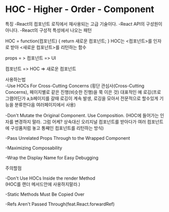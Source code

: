 # HOC - Higher - Order - Component

특징
-React의 컴포넌트 로직에서 재사용되는 고급 기술이다.
-React API의 구성원이 아니다.
-React의 구성적 특성에서 나오는 패턴

HOC = function(컴포넌트) { return 새로운 컴포넌트; }
HOC는 <컴포넌트>를 인자로 받아 <새로운 컴포넌트>를 리턴하는 함수

props = > 컴포넌트 => UI

컴포넌트 => HOC => 새로운 컴포넌트

사용하는법  
-Use HOCs For Cross-Cutting Concerns
(횡단 관심사(Cross-Cutting Concerns), 페이지별로 같은 진행(비슷한 진행)을 쭉 이은 것)
대표적인 예 로깅(프로그램어딘가 a,b페이지를 갈때 로깅이 계속 발생, 로깅을 모아서 전문적으로 할수있게 기능을 분류한다음 여러페이지에서 사용)

-Don't Mutate the Original Component. Use Composition.
(HOC에 들어가는 인자를 변경하지 말라. 그럼 어케? 상속대신 오리지널 컴포넌트를 받아다가 여러 컴포넌트에 구성품처럼 놓고 통째인 컴포넌트를 리턴하는 방식)

-Pass Unrelated Props Through to the Wrapped Component

-Maximizing Composability

-Wrap the Display Name for Easy Debugging

주의할점

-Don't Use HOCs Inside the render Method  
(HOC를 랜더 메서드안에 사용하지말라.)

-Static Methods Must Be Copied Over

-Refs Aren't Passed Through(feat.React.forwardRef)
